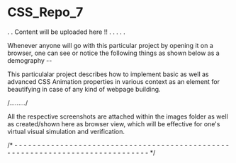 # CSS_Repo_7

. . Content will be uploaded here !! . . . . .

Whenever anyone will go with this particular project by opening it on a browser, one can see or notice the following things as shown below as a demography --

This particulalar project describes how to implement basic as well as advanced CSS Animation properties in various context as an element for beautifying in case of any kind of webpage building.

/........./


All the respective screenshots are attached within the images folder as well as created/shown here as browser view, which will be effective for one's virtual visual simulation and verification.

/* - - - - - - - - - - - - - - - - - - - - - - - - - - - - - - - - - - - - - - - - - - - - - - - - - - - - - - - - - - - - - - - - - - -  - - - - - - - - - - - */
